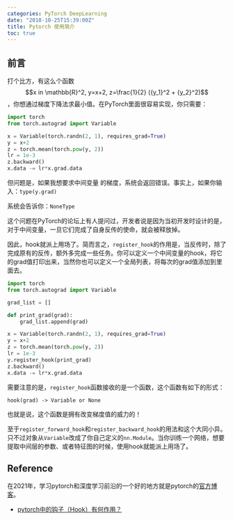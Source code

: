 ```yaml
---
categories: PyTorch DeepLearning
date: "2018-10-25T15:39:00Z"
title: Pytorch 使用简介
toc: true
---
```


## 前言

打个比方，有这么个函数$$x in \mathbb{R}^2, y=x+2, z=\frac{1}{2} ({y_1}^2 + {y_2}^2)$$，你想通过梯度下降法求最小值。在PyTorch里面很容易实现，你只需要：

```python
import torch
from torch.autograd import Variable

x = Variable(torch.randn(2, 1), requires_grad=True)
y = x+2
z = torch.mean(torch.pow(y, 2))
lr = 1e-3
z.backward()
x.data -= lr*x.grad.data
```

但问题是，如果我想要求中间变量 的梯度，系统会返回错误。事实上，如果你输入：``type(y.grad)``

系统会告诉你：``NoneType``

这个问题在PyTorch的论坛上有人提问过，开发者说是因为当初开发时设计的是，对于中间变量，一旦它们完成了自身反传的使命，就会被释放掉。

因此，hook就派上用场了。简而言之，``register_hook``的作用是，当反传时，除了完成原有的反传，额外多完成一些任务。你可以定义一个中间变量的hook，将它的grad值打印出来，当然你也可以定义一个全局列表，将每次的grad值添加到里面去。

```python
import torch
from torch.autograd import Variable

grad_list = []

def print_grad(grad):
    grad_list.append(grad)

x = Variable(torch.randn(2, 1), requires_grad=True)
y = x+2
z = torch.mean(torch.pow(y, 2))
lr = 1e-3
y.register_hook(print_grad)
z.backward()
x.data -= lr*x.grad.data
```

需要注意的是，``register_hook``函数接收的是一个函数，这个函数有如下的形式：

```
hook(grad) -> Variable or None
```

也就是说，这个函数是拥有改变梯度值的威力的！


至于``register_forward_hook``和``register_backward_hook``的用法和这个大同小异。只不过对象从``Variable``改成了你自己定义的``nn.Module``。当你训练一个网络，想要提取中间层的参数、或者特征图的时候，使用hook就能派上用场了。

## Reference

在2021年，学习pytorch和深度学习前沿的一个好的地方就是pytorch的[官方博客](https://pytorch.org/blog/)。

* [pytorch中的钩子（Hook）有何作用？](https://www.zhihu.com/question/61044004)

